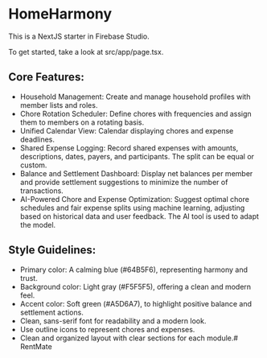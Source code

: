 # HomeHarmony

This is a NextJS starter in Firebase Studio.

To get started, take a look at src/app/page.tsx.

## Core Features:

-   Household Management: Create and manage household profiles with member lists and roles.
-   Chore Rotation Scheduler: Define chores with frequencies and assign them to members on a rotating basis.
-   Unified Calendar View: Calendar displaying chores and expense deadlines.
-   Shared Expense Logging: Record shared expenses with amounts, descriptions, dates, payers, and participants. The split can be equal or custom.
-   Balance and Settlement Dashboard: Display net balances per member and provide settlement suggestions to minimize the number of transactions.
-   AI-Powered Chore and Expense Optimization: Suggest optimal chore schedules and fair expense splits using machine learning, adjusting based on historical data and user feedback. The AI tool is used to adapt the model.

## Style Guidelines:

-   Primary color: A calming blue (#64B5F6), representing harmony and trust.
-   Background color: Light gray (#F5F5F5), offering a clean and modern feel.
-   Accent color: Soft green (#A5D6A7), to highlight positive balance and settlement actions.
-   Clean, sans-serif font for readability and a modern look.
-   Use outline icons to represent chores and expenses.
-   Clean and organized layout with clear sections for each module.# RentMate
